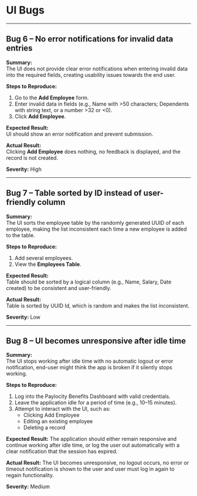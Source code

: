 # UI Bugs

---

## Bug 6 – No error notifications for invalid data entries

**Summary:**  
The UI does not provide clear error notifications when entering invalid data into the required fields, creating usability issues towards the end user.

**Steps to Reproduce:**
1. Go to the **Add Employee** form.  
2. Enter invalid data in fields (e.g., Name with >50 characters; Dependents with string text, or a number >32 or <0).  
3. Click **Add Employee**.  

**Expected Result:**  
UI should show an error notification and prevent submission.  

**Actual Result:**  
Clicking **Add Employee** does nothing, no feedback is displayed, and the record is not created.  

**Severity:** High  

---

## Bug 7 – Table sorted by ID instead of user-friendly column

**Summary:**  
The UI sorts the employee table by the randomly generated UUID of each employee, making the list inconsistent each time a new employee is added to the table.

**Steps to Reproduce:**
1. Add several employees.  
2. View the **Employees Table**.  

**Expected Result:**  
Table should be sorted by a logical column (e.g., Name, Salary, Date created) to be consistent and user-friendly.  

**Actual Result:**  
Table is sorted by UUID Id, which is random and makes the list inconsistent.  

**Severity:** Low  

---

## Bug 8 – UI becomes unresponsive after idle time

**Summary:**  
The UI stops working after idle time with no automatic logout or error notification, end-user might think the app is broken if it silently stops working.

**Steps to Reproduce:**
1. Log into the Paylocity Benefits Dashboard with valid credentials.
2. Leave the application idle for a period of time (e.g., 10–15 minutes).
3. Attempt to interact with the UI, such as:
    - Clicking Add Employee
    - Editing an existing employee
    - Deleting a record

**Expected Result:**
The application should either remain responsive and continue working after idle time, or log the user out automatically with a clear notification that the session has expired.

**Actual Result:**
The UI becomes unresponsive, no logout occurs, no error or timeout notification is shown to the user and user must log in again to regain functionality.

**Severity:** Medium

